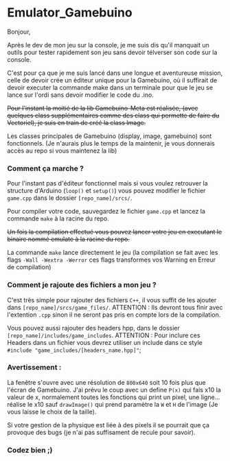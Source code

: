# Emulator_Gamebuino

Bonjour,

Après le dev de mon jeu sur la console, je me suis dis qu'il manquait un outils pour tester rapidement son jeu sans devoir télverser son code sur la console.

C'est pour ça que je me suis lancé dans une longue et aventureuse mission, celle de devoir crée un éditeur unique pour la Gamebuino, où il suffirait de devoir executer la commande make dans un terminale pour que le jeu se lance sur l'ordi sans devoir modifier le code du .ino.

~~Pour l'instant la moitié de la lib Gamebuino-Meta est réalisée, (avec quelques class supplémentaires comme des class qui permette de faire du Vectoriel), je suis en train de créé la class Image.~~

Les classes principales de Gamebuino (display, image, gamebuino) sont fonctionnels. (Je n'aurais plus le temps de la maintenir, je vous donnerais accès au repo si vous maintenez la lib)

### Comment ça marche ?

Pour l'instant pas d'éditeur fonctionnel mais si vous voulez retrouver la structure d'Arduino (`loop()` et `setup()`)  vous pouvez modifier le fichier `game.cpp` dans le dossier `[repo_name]/srcs/`.

Pour compiler votre code, sauvegardez le fichier `game.cpp` et lancez la commande `make` à la racine du repo.

~~Un fois la compilation effectué vous pouvez lancer votre jeu en executant le binaire nommé emulate à la racine du repo.~~

La commande `make` lance directement le jeu (la compilation se fait avec les flags `-Wall -Wextra -Werror` ces flags transformes vos Warning en Erreur de compilation)

### Comment je rajoute des fichiers a mon jeu ? 

C'est très simple pour rajouter des fichiers `C++`, il vous suffit de les ajouter dans `[repo_name]/srcs/game_files/`. ATTENTION : Ils devront tous finir avec l'extention `.cpp` sinon il ne seront pas pris en compte lors de la compilation.

Vous pouvez aussi rajouter des headers hpp, dans le dossier `[repo_name]/includes/game_includes`. ATTENTION : Pour inclure ces Headers dans un fichier vous devrez utiliser un include dans ce style `#include "game_includes/[headers_name.hpp]"`;

### Avertissement :

La fenêtre s'ouvre avec une résolution de `800x640` soit 10 fois plus que l'écran de Gamebuino. J'ai prévu le coup avec un define `P(x)` qui fais x10 la valeur de x, normalement toutes les fonctions qui print un pixel, une ligne... réalise le x10 sauf `drawImage()` qui prend paramètre la `W` et `H` de l'image (Je vous laisse le choix de la taille).

Si votre gestion de la physique est liée à des pixels il se pourrait que ça provoque des bugs (je n'ai pas suffisament de recule pour savoir).

### Codez bien ;) 
